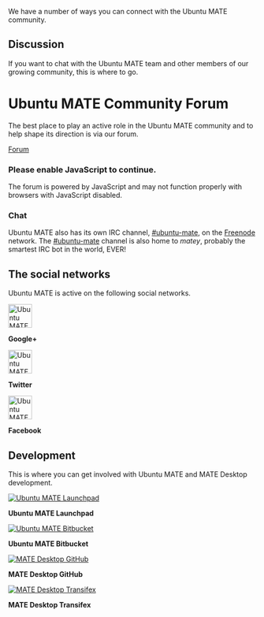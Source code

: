<!-- 
.. title: Community
.. slug: community
.. date: 2014-06-10 23:01:09 UTC
.. tags: Ubuntu,MATE,community,Google+,Twitter,Launchpad
.. link: 
.. description: 
.. type: text
-->

We have a number of ways you can connect with the Ubuntu MATE community.

## Discussion

If you want to chat with the Ubuntu MATE team and other members of our
growing community, this is where to go.

<div class="bs-component">
    <div class="jumbotron">
        <h1>Ubuntu MATE Community Forum</h1>
        <p>The best place to play an active role in the Ubuntu MATE community
        and to help shape its direction is via our forum.</p>
        <a href="https://ubuntu-mate.community" class="btn btn-primary btn-lg">Forum</a>
    </div>
</div>

<noscript>
  <div class="alert alert-danger">
    <h3>Please enable JavaScript to continue.</h3>
    <p>The forum is powered by JavaScript and may not function properly
    with browsers with JavaScript disabled.</p>
  </div>
</noscript>

### Chat
 
Ubuntu MATE also has its own IRC channel, [#ubuntu-mate](/irc/), on the [Freenode](http://freende.net)
network. The [#ubuntu-mate](/irc/) channel is also home to *matey*, probably the
smartest IRC bot in the world, EVER!

## The social networks

Ubuntu MATE is active on the following social networks.

<div class="row">
  <div class="col-lg-4">
    <div class="well bs-component text-center">
    <a class="social-icon" href="https://plus.google.com/communities/108331279007926658904" title="Ubuntu MATE Google+"><img class="centered" src="/assets/img/google+.svg" alt="Ubuntu MATE on Google+" width="48px" height="48px"></a>
    <p><b>Google+</b></p>
    </div>
  </div>
  <div class="col-lg-4">
    <div class="well bs-component text-center">
    <a class="social-icon" href="https://twitter.com/ubuntu_mate" title="Ubuntu MATE Twitter"><img class="centered" src="/assets/img/twitter.svg" alt="Ubuntu MATE on Twitter" width="48px" height="48px"></a>
    <p><b>Twitter</b></p>
    </div>
  </div>
  <div class="col-lg-4">
    <div class="well bs-component text-center">
    <a class="social-icon" href="https://www.facebook.com/UbuntuMATEedition/" title="Ubuntu MATE Facebook"><img class="centered" src="/assets/img/facebook.svg" alt="Ubuntu MATE on Facebook" width="48px" height="48px"></a>
    <p><b>Facebook</b></p>
    </div>
  </div>
</div>

## Development

This is where you can get involved with Ubuntu MATE and MATE Desktop development.

<div class="row">
  <div class="col-lg-3">
    <div class="well bs-component text-center">
    <a class="social-icon" href="https://launchpad.net/ubuntu-mate/" title="Ubuntu MATE Launchpad"><img class="centered" src="/assets/img/logos/launchpad.png" alt="Ubuntu MATE Launchpad"></a>
    <p><b>Ubuntu MATE Launchpad</b></p>
    </div>
  </div>
  <div class="col-lg-3">
    <div class="well bs-component text-center">
    <a class="social-icon" href="https://bitbucket.org/ubuntu-mate" title="Ubuntu MATE Bitbucket"><img class="centered" src="/assets/img/logos/bitbucket.png" alt="Ubuntu MATE Bitbucket"></a>
    <p><b>Ubuntu MATE Bitbucket</b></p>
    </div>
  </div>
  <div class="col-lg-3">
    <div class="well bs-component text-center">
    <a class="social-icon" href="https://github.com/mate-desktop/" title="MATE Desktop GitHub"><img class="centered" src="/assets/img/logos/github.png" alt="MATE Desktop GitHub"></a>
    <p><b>MATE Desktop GitHub</b></p>
    </div>
  </div>
  <div class="col-lg-3">
    <div class="well bs-component text-center">
    <a class="social-icon" href="https://www.transifex.com/projects/p/MATE/" title="MATE Desktop Transifex"><img class="centered" src="/assets/img/logos/transifex.jpg" alt="MATE Desktop Transifex"></a>
    <p><b>MATE Desktop Transifex</b></p>
    </div>
  </div>  
</div>
